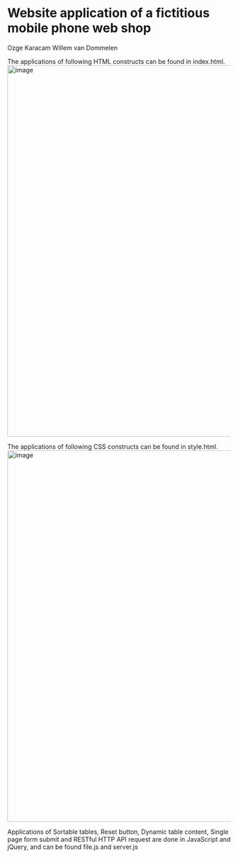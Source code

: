 # Website application of a fictitious mobile phone web shop
Ozge Karacam
Willem van Dommelen

The applications of following HTML constructs can be found in index.html. 
<img width="838" alt="image" src="https://github.com/ozgekaracam/website-homepage/assets/90089950/5bce9395-b53f-4687-8817-42bcfb859288">

The applications of following CSS constructs can be found in style.html. 
<img width="838" alt="image" src="https://github.com/ozgekaracam/website-homepage/assets/90089950/67cf519f-d242-4dfd-81f7-714b7b75e233">


Applications of Sortable tables, Reset button, Dynamic table content, Single page form submit and RESTful HTTP API request are done in JavaScript and jQuery, and can be found file.js and server.js
